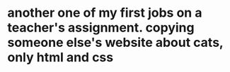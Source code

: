 # another one of my first jobs on a teacher's assignment. copying someone else's website about cats, only html and css
